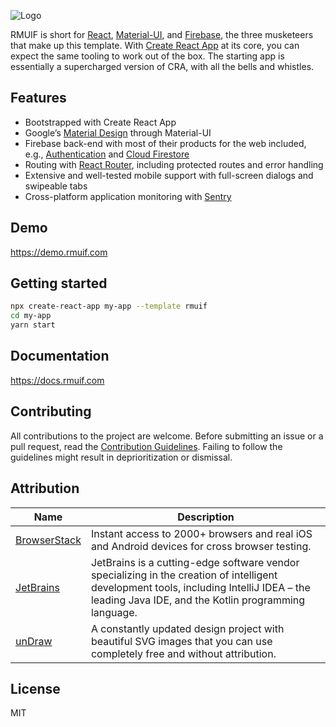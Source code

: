 ![Logo](https://user-images.githubusercontent.com/7033377/77688568-9399c480-6fa0-11ea-9ee2-424a4a99e2e4.png)

RMUIF is short for [React](https://reactjs.org), [Material-UI](https://material-ui.com), and [Firebase](https://firebase.google.com), the three musketeers that make up this template. With [Create React App](https://create-react-app.dev) at its core, you can expect the same tooling to work out of the box. The starting app is essentially a supercharged version of CRA, with all the bells and whistles.

## Features

- Bootstrapped with Create React App
- Google’s [Material Design](https://material.io) through Material-UI
- Firebase back-end with most of their products for the web included, e.g., [Authentication](https://firebase.google.com/products/auth) and [Cloud Firestore](https://firebase.google.com/products/firestore)
- Routing with [React Router](https://reacttraining.com/react-router/web), including protected routes and error handling
- Extensive and well-tested mobile support with full-screen dialogs and swipeable tabs
- Cross-platform application monitoring with [Sentry](https://sentry.io)

## Demo

https://demo.rmuif.com

## Getting started

```sh
npx create-react-app my-app --template rmuif
cd my-app
yarn start
```

## Documentation

https://docs.rmuif.com

## Contributing

All contributions to the project are welcome. Before submitting an issue or a pull request, read the [Contribution Guidelines](CONTRIBUTING.md). Failing to follow the guidelines might result in deprioritization or dismissal.

## Attribution

| Name                                         | Description                                                                                                                                                                                     |
| -------------------------------------------- | ----------------------------------------------------------------------------------------------------------------------------------------------------------------------------------------------- |
| [BrowserStack](https://www.browserstack.com) | Instant access to 2000+ browsers and real iOS and Android devices for cross browser testing.                                                                                                    |
| [JetBrains](https://www.jetbrains.com)       | JetBrains is a cutting-edge software vendor specializing in the creation of intelligent development tools, including IntelliJ IDEA – the leading Java IDE, and the Kotlin programming language. |
| [unDraw](https://undraw.co)                  | A constantly updated design project with beautiful SVG images that you can use completely free and without attribution.                                                                         |

## License

MIT
